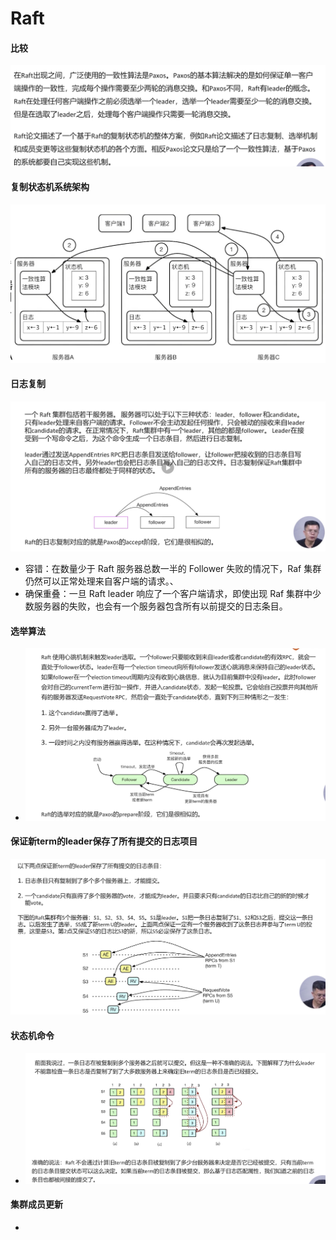# Raft
#### 比较
![-w1547](media/15708454108646/15708454332686.jpg)

#### 复制状态机系统架构
![-w1005](media/15708454108646/15708455976380.jpg)

#### 日志复制
![-w1584](media/15708454108646/15708456655889.jpg)
* 容错：在数量少于 Raft 服务器总数一半的 Follower 失败的情况下，Raf 集群仍然可以正常处理来自客户端的请求。、
* 确保重叠：一旦 Raft leader 响应了一个客户端请求，即使出现 Raf 集群中少数服务器的失败，也会有一个服务器包含所有以前提交的日志条目。

#### 选举算法
* ![-w1432](media/15708454108646/15708460295671.jpg)

#### 保证新term的leader保存了所有提交的日志项目
![-w1540](media/15708454108646/15708462001028.jpg)

#### 状态机命令
* ![-w1523](media/15708454108646/15708463049854.jpg)

#### 集群成员更新
* 